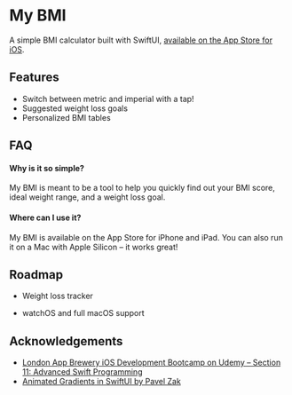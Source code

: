 # My BMI

A simple BMI calculator built with SwiftUI, [available on the App Store for iOS](https://apps.apple.com/ca/app/my-bmi/id1560378199).
## Features

- Switch between metric and imperial with a tap!
- Suggested weight loss goals
- Personalized BMI tables

  
## FAQ

#### Why is it so simple?

My BMI is meant to be a tool to help you quickly find out your BMI score, ideal weight range, and a weight loss goal. 

#### Where can I use it?

My BMI is available on the App Store for iPhone and iPad. You can also run it on a Mac with Apple Silicon – it works great!

  
## Roadmap

- Weight loss tracker

- watchOS and full macOS support

  
## Acknowledgements

 - [London App Brewery iOS Development Bootcamp on Udemy – Section 11: Advanced Swift Programming](https://www.udemy.com/course/ios-13-app-development-bootcamp/learn/lecture/16253100#overview)
 - [Animated Gradients in SwiftUI by Pavel Zak](https://nerdyak.tech/development/2019/09/30/animating-gradients-swiftui.html)
  
